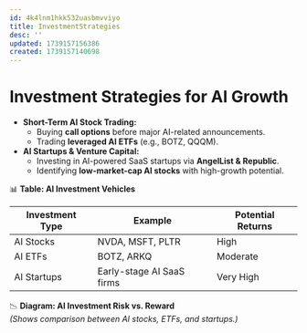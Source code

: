 ```yaml
---
id: 4k4lnm1hkk532uasbmvviyo
title: InvestmentStrategies
desc: ''
updated: 1739157156386
created: 1739157140698
---
```

# Investment Strategies for AI Growth

-   **Short-Term AI Stock Trading:**
    -   Buying **call options** before major AI-related announcements.
    -   Trading **leveraged AI ETFs** (e.g., BOTZ, QQQM).
-   **AI Startups & Venture Capital:**
    -   Investing in AI-powered SaaS startups via **AngelList & Republic**.
    -   Identifying **low-market-cap AI stocks** with high-growth potential.

📊 **Table: AI Investment Vehicles**

| Investment Type | Example | Potential Returns |
| --- | --- | --- |
| AI Stocks | NVDA, MSFT, PLTR | High |
| AI ETFs | BOTZ, ARKQ | Moderate |
| AI Startups | Early-stage AI SaaS firms | Very High |

📉 **Diagram: AI Investment Risk vs. Reward**  
_(Shows comparison between AI stocks, ETFs, and startups.)_